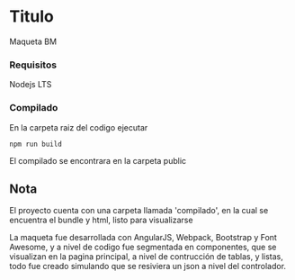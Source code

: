 # Titulo

Maqueta BM

### Requisitos

Nodejs LTS


### Compilado


En la carpeta raiz del codigo ejecutar

```
npm run build 
```

El compilado se encontrara en la carpeta public


## Nota

El proyecto cuenta con una carpeta llamada 'compilado', en la cual se encuentra el bundle y html, listo para visualizarse

La maqueta fue desarrollada con AngularJS, Webpack, Bootstrap y Font Awesome, y a nivel de codigo fue segmentada en componentes, que se visualizan en la pagina principal, a nivel de contrucción de tablas, y listas, todo fue creado simulando que se resiviera un json a nivel del controlador.
